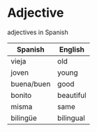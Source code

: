 # Adjective
 
adjectives in Spanish

| Spanish | English | 
| ----- | ------- | 
| vieja | old | 
| joven | young |
| buena/buen | good |
| bonito | beautiful |
| misma | same |
| bilingüe | bilingual |
